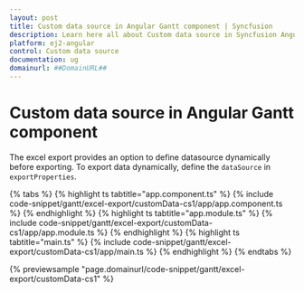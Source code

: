 ```yaml
---
layout: post
title: Custom data source in Angular Gantt component | Syncfusion
description: Learn here all about Custom data source in Syncfusion Angular Gantt component of Syncfusion Essential JS 2 and more.
platform: ej2-angular
control: Custom data source 
documentation: ug
domainurl: ##DomainURL##
---
```


# Custom data source in Angular Gantt component

The excel export provides an option to define datasource dynamically before exporting. To export data dynamically, define the `dataSource` in `exportProperties`.

{% tabs %}
{% highlight ts tabtitle="app.component.ts" %}
{% include code-snippet/gantt/excel-export/customData-cs1/app/app.component.ts %}
{% endhighlight %}
{% highlight ts tabtitle="app.module.ts" %}
{% include code-snippet/gantt/excel-export/customData-cs1/app/app.module.ts %}
{% endhighlight %}
{% highlight ts tabtitle="main.ts" %}
{% include code-snippet/gantt/excel-export/customData-cs1/app/main.ts %}
{% endhighlight %}
{% endtabs %}
  
{% previewsample "page.domainurl/code-snippet/gantt/excel-export/customData-cs1" %}